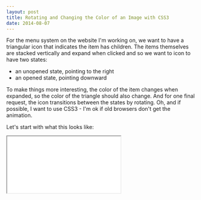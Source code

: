 ```yaml
---
layout: post
title: Rotating and Changing the Color of an Image with CSS3
date: 2014-08-07
---
```


For the menu system on the website I'm working on, we want to have a triangular icon that indicates the item has children. The items themselves are stacked vertically and expand when clicked and so we want to icon to have two states:

* an unopened state, pointing to the right
* an opened state, pointing downward

To make things more interesting, the color of the item changes when expanded, so the color of the triangle should also change. And for one final request, the icon transitions between the states by rotating. Oh, and if possible, I want to use CSS3 - I'm ok if old browsers don't get the animation.

Let's start with what this looks like:

<iframe src="/static/img/blog/rotating-and-changing-the-color-of-an-image-with-css3/click_rotate_animation.html"/>

This is actually quite easy, and you can achieve the effect with only a few lines. You need only

* styles that define the position and how to transition,
* JavaScript to add/remove the appropriate styles

## HTML

The HTML contains the content we want to animate appropriately tagged so we can find it with Javascript and a default class.

```
<a href="#" onclick="toggle_class('img'); toggle_class('sprite');">Toggle arrow</a><br><p><code>img</code> element</p><br>    <img id="img" class="unrotated" src="data:image/png,%89PNG%0D%0A%1A%0A%00%00%00%0DIHDR%00%00%00%14%00%00%00%14%08%06%00%00%00%8D%89%1D%0D%00%00%00%06bKGD%00%00%00%00%00%00%F9C%BB%7F%00%00%00%09pHYs%00%00%0B%13%00%00%0B%13%01%00%9A%9C%18%00%00%00%07tIME%07%DE%08%07%07%2A%27%86i%CBA%00%00%00%0CiTXtComment%00%00%00%00%00%BC%AE%B2%99%00%00%00%5CIDAT8%CB%CD%D4%01%0E%00%20%08%02%40%F1%FF%7F%B6%0F4%05%C7Z%3E%E0VI%A0%AA%2A%8C%93a%9E%2B%08%00%F6%13n%D1%F6%CA%1Bt%7CC%15%A5%96%A2%A0%F4%96YT%8A%0D%83%CA9%9C%D07%C1%EEf%FA%AA%E9%C4%24%90-%91tb%14%A8%D6%5B%3A%B1%16%DC%16%2F%BEo%EC%03%80O%24%238%EB%8E%EF%00%00%00%00IEND%AEB%60%82" /><br><p>CSS image sprite</p><br><div id="sprite" class="unrotated" sprite"></div>
```

First is a link and it calls the `toggle_class` function to initiate both rotation options. `img` and `sprite` are the ids of the elements we're going to animate.

Next are the images we're going to rotate, both an inline image and one references as a CSS sprite is the paragraph we're going to animate. Initially it has the class `unrotated`. You could also omit this, but you'll need some way to specify how to apply the rotation. More on that in a second.

For the inline image, there is a data URI. You could reference an image in the normal way - I've done it this way so that I have a standalone HTML file that you can download.

The images themselves are a little interesting - the images are actually drawing the surrounding, leaving a transparent arrow in the middle. That's because it isn't possible (in this way) to change the image color. Instead, we actually change the background colour and let the background show through the image.

## CSS

The CSS does two things:

* defines classes which identify how to rotate and color the image.
* defines how to transition to those states.

```
#slider
.unrotated
{
    background-color: black;
    transform: none;
    transition-property: background-color,transform;
    transition-duration: 10s;
    height: 20px;
    width: 20px;
}
.rotated
{
    background-color: red;
    transform: rotate(90deg);
    transition-property: background-color,transform;
    transition-duration: 1s;
    height: 20px;
    width: 20px;
}
```

`unrotated` defines the default black arrow (via the background) and unrotated position and how to get to that location from any other position (because it animates the `background-color,transform` properties). `rotated` defines the rotated red arrow (via the background) and how to get to that location from any other position.

When the box moves to `rotated`, it will take 1 seconds to move. When the box move to `unrotated`, it will take 10 seconds to move.

The full CSS also contains the reference to the image sprite.

## JavaScript

The final piece is the JavaScript that initiates the transition. It does this by adding/removing classes. So, when we add the `rotated` class, it rotates and changes the background color. You can of course use a library such as [jQuery](http://jquery.com/) to add/remove, but you can achieve the same effect with just a few lines of code.

```
function toggle_class(elem_name)
{
    var elem = document.getElementById(elem_name);
    if (elem.classList.contains("unrotated"))
    {
        elem.classList.remove("unrotated");
        elem.classList.add("rotated");
    }
    else
    {
        elem.classList.remove("rotated");
        elem.classList.add("unrotated");
    }
}
```

## Fallback

For browsers that don't support animation, they just don't get that part. The location still changes - it just changes immediately.

## Summary

That's all there is to it. If you like this, you can [download the full source](/static/img/blog/rotating-and-changing-the-color-of-an-image-with-css3/click_rotate_animation.html) and integrate it into your website.